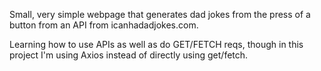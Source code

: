 Small, very simple webpage that generates dad jokes from the press of a button from an API from icanhadadjokes.com.

Learning how to use APIs as well as do GET/FETCH reqs, though in this project I'm using Axios instead of directly using get/fetch.
